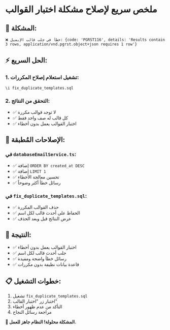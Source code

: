 # ملخص سريع لإصلاح مشكلة اختبار القوالب

## 🚨 **المشكلة:**
```
❌ خطأ في جلب قالب الإيميل: {code: 'PGRST116', details: 'Results contain 3 rows, application/vnd.pgrst.object+json requires 1 row'}
```

## ⚡ **الحل السريع:**

### **1. تشغيل استعلام إصلاح المكررات:**
```sql
\i fix_duplicate_templates.sql
```

### **2. التحقق من النتائج:**
- ✅ لا توجد قوالب مكررة
- ✅ كل قالب له صف واحد فقط
- ✅ اختبار القوالب يعمل بدون أخطاء

## 🔧 **الإصلاحات المُطبقة:**

### **في `databaseEmailService.ts`:**
- ✅ إضافة `ORDER BY created_at DESC`
- ✅ إضافة `LIMIT 1`
- ✅ تحسين معالجة الأخطاء
- ✅ رسائل خطأ أكثر وضوحاً

### **في `fix_duplicate_templates.sql`:**
- ✅ حذف القوالب المكررة
- ✅ الحفاظ على أحدث قالب لكل اسم
- ✅ عرض النتائج قبل وبعد الحذف

## 🎯 **النتيجة:**
- ✅ اختبار القوالب يعمل بدون أخطاء
- ✅ جلب أحدث قالب لكل اسم
- ✅ رسائل خطأ واضحة ومفيدة
- ✅ قاعدة بيانات نظيفة بدون مكررات

## 📋 **خطوات التشغيل:**
1. تشغيل `fix_duplicate_templates.sql`
2. اختبار زر "اختبار القالب"
3. التأكد من عدم ظهور أخطاء
4. مراجعة رسائل النجاح

**🎉 المشكلة محلولة! النظام جاهز للعمل.**







